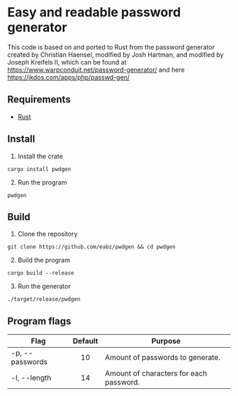 # Easy and readable password generator

This code is based on and ported to Rust from the password generator created by Christian Haensel, modified by Josh Hartman, and modified by Joseph Kreifels II, which can be found at https://www.warpconduit.net/password-generator/ and here https://jkdos.com/apps/php/passwd-gen/

## Requirements

- [Rust](https://www.rust-lang.org/tools/install)

## Install

1. Install the crate

```
cargo install pwdgen
```

2. Run the program

```
pwdgen
```

## Build

1. Clone the repository

```
git clone https://github.com/eabz/pwdgen && cd pwdgen
```

2. Build the program

```
cargo build --release
```

3. Run the generator

```
./target/release/pwdgen
```

## Program flags

| Flag            | Default | Purpose                                 |
| --------------- | :-----: | --------------------------------------- |
| -p, --passwords |   10    | Amount of passwords to generate.        |
| -l, --length    |   14    | Amount of characters for each password. |
